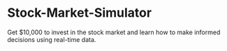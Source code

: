 # Stock-Market-Simulator
Get $10,000 to invest in the stock market and learn how to make informed decisions using real-time data.
